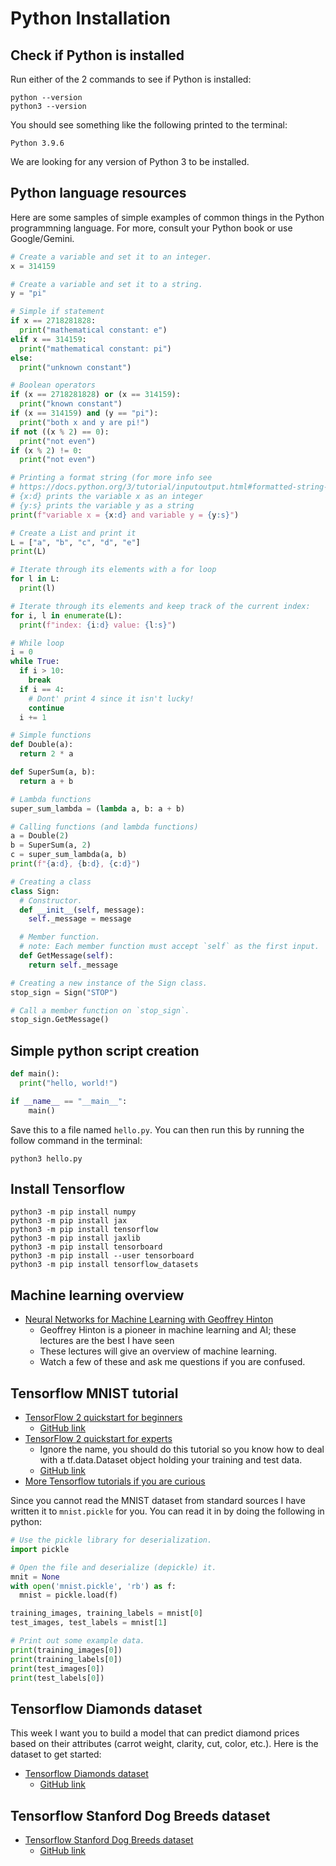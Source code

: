 # Python Installation

## Check if Python is installed

Run either of the 2 commands to see if Python is installed:

```shell
python --version
python3 --version
```

You should see something like the following printed to the terminal:

```
Python 3.9.6
```

We are looking for any version of Python 3 to be installed.

## Python language resources

Here are some samples of simple examples of common things in the Python
programmning language. For more, consult your Python book or use Google/Gemini.

```python
# Create a variable and set it to an integer.
x = 314159

# Create a variable and set it to a string.
y = "pi"

# Simple if statement
if x == 2718281828:
  print("mathematical constant: e")
elif x == 314159:
  print("mathematical constant: pi")
else:
  print("unknown constant")

# Boolean operators
if (x == 2718281828) or (x == 314159):
  print("known constant")
if (x == 314159) and (y == "pi"):
  print("both x and y are pi!")
if not ((x % 2) == 0):
  print("not even")
if (x % 2) != 0:
  print("not even")

# Printing a format string (for more info see
# https://docs.python.org/3/tutorial/inputoutput.html#formatted-string-literals)
# {x:d} prints the variable x as an integer
# {y:s} prints the variable y as a string
print(f"variable x = {x:d} and variable y = {y:s}")

# Create a List and print it
L = ["a", "b", "c", "d", "e"]
print(L)

# Iterate through its elements with a for loop
for l in L:
  print(l)

# Iterate through its elements and keep track of the current index:
for i, l in enumerate(L):
  print(f"index: {i:d} value: {l:s}")

# While loop
i = 0
while True:
  if i > 10:
    break
  if i == 4:
    # Dont' print 4 since it isn't lucky!
    continue
  i += 1

# Simple functions
def Double(a):
  return 2 * a

def SuperSum(a, b):
  return a + b

# Lambda functions
super_sum_lambda = (lambda a, b: a + b)

# Calling functions (and lambda functions)
a = Double(2)
b = SuperSum(a, 2)
c = super_sum_lambda(a, b)
print(f"{a:d}, {b:d}, {c:d}")

# Creating a class
class Sign:
  # Constructor.
  def __init__(self, message):
    self._message = message

  # Member function.
  # note: Each member function must accept `self` as the first input.
  def GetMessage(self):
    return self._message

# Creating a new instance of the Sign class.
stop_sign = Sign("STOP")

# Call a member function on `stop_sign`.
stop_sign.GetMessage()
```

## Simple python script creation

```python
def main():
  print("hello, world!")

if __name__ == "__main__":
    main()
```

Save this to a file named `hello.py`. You can then run this by running the
follow command in the terminal:

```shell
python3 hello.py
```

## Install Tensorflow

```shell
python3 -m pip install numpy
python3 -m pip install jax
python3 -m pip install tensorflow
python3 -m pip install jaxlib
python3 -m pip install tensorboard
python3 -m pip install --user tensorboard
python3 -m pip install tensorflow_datasets
```

## Machine learning overview
-   [Neural Networks for Machine Learning with Geoffrey Hinton](https://www.youtube.com/playlist?list=PLLssT5z_DsK_gyrQ_biidwvPYCRNGI3iv)
    -   Geoffrey Hinton is a pioneer in machine learning and AI; these lectures
        are the best I have seen
    -   These lectures will give an overview of machine learning.
    -   Watch a few of these and ask me questions if you are confused.

## Tensorflow MNIST tutorial

-   [TensorFlow 2 quickstart for beginners](https://www.tensorflow.org/tutorials/quickstart/beginner)
    -   [GitHub link](https://github.com/tensorflow/docs/blob/master/site/en/tutorials/quickstart/beginner.ipynb)
-   [TensorFlow 2 quickstart for experts](https://www.tensorflow.org/tutorials/quickstart/advanced)
    -   Ignore the name, you should do this tutorial so you know how to deal
        with a tf.data.Dataset object holding your training and test data.
    -   [GitHub link](https://github.com/tensorflow/docs/blob/master/site/en/tutorials/quickstart/advanced.ipynb)
-   [More Tensorflow tutorials if you are curious](https://www.tensorflow.org/tutorials)

Since you cannot read the MNIST dataset from standard sources I have written it
to `mnist.pickle` for you. You can read it in by doing the following in python:

```python
# Use the pickle library for deserialization.
import pickle

# Open the file and deserialize (depickle) it.
mnit = None
with open('mnist.pickle', 'rb') as f:
  mnist = pickle.load(f)

training_images, training_labels = mnist[0]
test_images, test_labels = mnist[1]

# Print out some example data.
print(training_images[0])
print(training_labels[0])
print(test_images[0])
print(test_labels[0])
```

## Tensorflow Diamonds dataset

This week I want you to build a model that can predict diamond prices based on
their attributes (carrot weight, clarity, cut, color, etc.). Here is the
dataset to get started:

-   [Tensorflow Diamonds dataset](https://www.tensorflow.org/datasets/catalog/diamonds)
    -   [GitHub link](https://github.com/tensorflow/datasets/blob/master/docs/catalog/diamonds.md)

## Tensorflow Stanford Dog Breeds dataset

-   [Tensorflow Stanford Dog Breeds dataset](https://www.tensorflow.org/datasets/catalog/stanford_dogs)
    -   [GitHub link](https://github.com/tensorflow/datasets/blob/master/docs/catalog/stanford_dogs.md)
